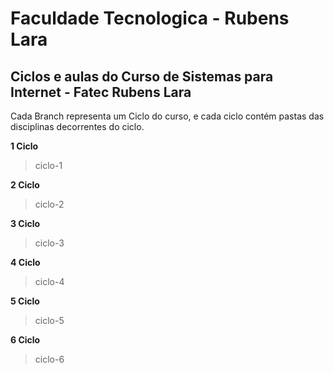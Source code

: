 # Faculdade Tecnologica - Rubens Lara 

## Ciclos e aulas do Curso de Sistemas para Internet - Fatec Rubens Lara

Cada Branch representa um Ciclo do curso, e cada ciclo contém pastas das disciplinas decorrentes do ciclo.

**1 Ciclo** 
> ciclo-1

**2 Ciclo**
> ciclo-2

**3 Ciclo**
> ciclo-3

**4 Ciclo**
> ciclo-4

**5 Ciclo**
> ciclo-5

**6 Ciclo**
> ciclo-6
